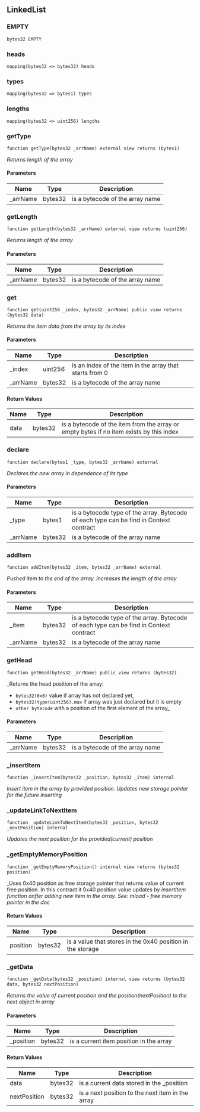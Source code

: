 ## LinkedList

### EMPTY

```solidity
bytes32 EMPTY
```

### heads

```solidity
mapping(bytes32 => bytes32) heads
```

### types

```solidity
mapping(bytes32 => bytes1) types
```

### lengths

```solidity
mapping(bytes32 => uint256) lengths
```

### getType

```solidity
function getType(bytes32 _arrName) external view returns (bytes1)
```

_Returns length of the array_

#### Parameters

| Name | Type | Description |
| ---- | ---- | ----------- |
| _arrName | bytes32 | is a bytecode of the array name |

### getLength

```solidity
function getLength(bytes32 _arrName) external view returns (uint256)
```

_Returns length of the array_

#### Parameters

| Name | Type | Description |
| ---- | ---- | ----------- |
| _arrName | bytes32 | is a bytecode of the array name |

### get

```solidity
function get(uint256 _index, bytes32 _arrName) public view returns (bytes32 data)
```

_Returns the item data from the array by its index_

#### Parameters

| Name | Type | Description |
| ---- | ---- | ----------- |
| _index | uint256 | is an index of the item in the array that starts from 0 |
| _arrName | bytes32 | is a bytecode of the array name |

#### Return Values

| Name | Type | Description |
| ---- | ---- | ----------- |
| data | bytes32 | is a bytecode of the item from the array or empty bytes if no item exists by this index |

### declare

```solidity
function declare(bytes1 _type, bytes32 _arrName) external
```

_Declares the new array in dependence of its type_

#### Parameters

| Name | Type | Description |
| ---- | ---- | ----------- |
| _type | bytes1 | is a bytecode type of the array. Bytecode of each type can be find in Context contract |
| _arrName | bytes32 | is a bytecode of the array name |

### addItem

```solidity
function addItem(bytes32 _item, bytes32 _arrName) external
```

_Pushed item to the end of the array. Increases the length of the array_

#### Parameters

| Name | Type | Description |
| ---- | ---- | ----------- |
| _item | bytes32 | is a bytecode type of the array. Bytecode of each type can be find in Context contract |
| _arrName | bytes32 | is a bytecode of the array name |

### getHead

```solidity
function getHead(bytes32 _arrName) public view returns (bytes32)
```

_Returns the head position of the array:
- `bytes32(0x0)` value if array has not declared yet,
- `bytes32(type(uint256).max` if array was just declared but it is empty
- `other bytecode` with a position of the first element of the array_

#### Parameters

| Name | Type | Description |
| ---- | ---- | ----------- |
| _arrName | bytes32 | is a bytecode of the array name |

### _insertItem

```solidity
function _insertItem(bytes32 _position, bytes32 _item) internal
```

_Insert item in the array by provided position. Updates new storage pointer
for the future inserting_

### _updateLinkToNextItem

```solidity
function _updateLinkToNextItem(bytes32 _position, bytes32 _nextPosition) internal
```

_Updates the next position for the provided(current) position_

### _getEmptyMemoryPosition

```solidity
function _getEmptyMemoryPosition() internal view returns (bytes32 position)
```

_Uses 0x40 position as free storage pointer that returns value of current free position.
In this contract it 0x40 position value updates by _insertItem function anfter
adding new item in the array. See: mload - free memory pointer in the doc_

#### Return Values

| Name | Type | Description |
| ---- | ---- | ----------- |
| position | bytes32 | is a value that stores in the 0x40 position in the storage |

### _getData

```solidity
function _getData(bytes32 _position) internal view returns (bytes32 data, bytes32 nextPosition)
```

_Returns the value of current position and the position(nextPosition)
to the next object in array_

#### Parameters

| Name | Type | Description |
| ---- | ---- | ----------- |
| _position | bytes32 | is a current item position in the array |

#### Return Values

| Name | Type | Description |
| ---- | ---- | ----------- |
| data | bytes32 | is a current data stored in the _position |
| nextPosition | bytes32 | is a next position to the next item in the array |

